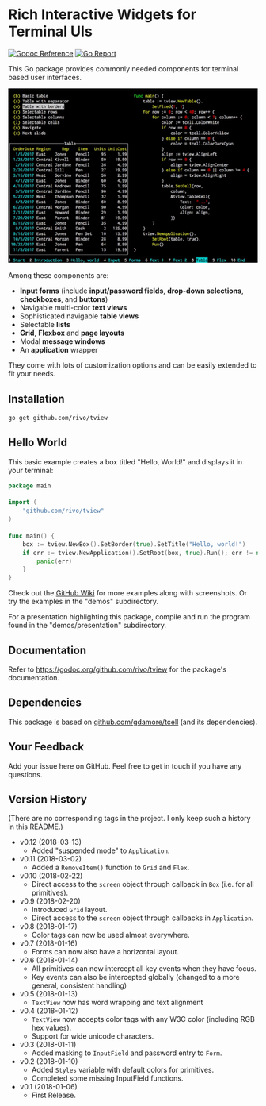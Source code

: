 # Rich Interactive Widgets for Terminal UIs

[![Godoc Reference](https://img.shields.io/badge/godoc-reference-blue.svg)](https://godoc.org/github.com/rivo/tview)
[![Go Report](https://img.shields.io/badge/go%20report-A%2B-brightgreen.svg)](https://goreportcard.com/report/github.com/rivo/tview)

This Go package provides commonly needed components for terminal based user interfaces.

![Screenshot](tview.gif)

Among these components are:

- __Input forms__ (include __input/password fields__, __drop-down selections__, __checkboxes__, and __buttons__)
- Navigable multi-color __text views__
- Sophisticated navigable __table views__
- Selectable __lists__
- __Grid__, __Flexbox__ and __page layouts__
- Modal __message windows__
- An __application__ wrapper

They come with lots of customization options and can be easily extended to fit your needs.

## Installation

```bash
go get github.com/rivo/tview
```

## Hello World

This basic example creates a box titled "Hello, World!" and displays it in your terminal:

```go
package main

import (
	"github.com/rivo/tview"
)

func main() {
	box := tview.NewBox().SetBorder(true).SetTitle("Hello, world!")
	if err := tview.NewApplication().SetRoot(box, true).Run(); err != nil {
		panic(err)
	}
}
```

Check out the [GitHub Wiki](https://github.com/rivo/tview/wiki) for more examples along with screenshots. Or try the examples in the "demos" subdirectory.

For a presentation highlighting this package, compile and run the program found in the "demos/presentation" subdirectory.

## Documentation

Refer to https://godoc.org/github.com/rivo/tview for the package's documentation.

## Dependencies

This package is based on [github.com/gdamore/tcell](https://github.com/gdamore/tcell) (and its dependencies).

## Your Feedback

Add your issue here on GitHub. Feel free to get in touch if you have any questions.

## Version History

(There are no corresponding tags in the project. I only keep such a history in this README.)

- v0.12 (2018-03-13)
  - Added "suspended mode" to `Application`.
- v0.11 (2018-03-02)
  - Added a `RemoveItem()` function to `Grid` and `Flex`.
- v0.10 (2018-02-22)
  - Direct access to the `screen` object through callback in `Box` (i.e. for all primitives).
- v0.9 (2018-02-20)
  - Introduced `Grid` layout.
  - Direct access to the `screen` object through callbacks in `Application`.
- v0.8 (2018-01-17)
  - Color tags can now be used almost everywhere.
- v0.7 (2018-01-16)
  - Forms can now also have a horizontal layout.
- v0.6 (2018-01-14)
  - All primitives can now intercept all key events when they have focus.
  - Key events can also be intercepted globally (changed to a more general, consistent handling)
- v0.5 (2018-01-13)
  - `TextView` now has word wrapping and text alignment
- v0.4 (2018-01-12)
  - `TextView` now accepts color tags with any W3C color (including RGB hex values).
  - Support for wide unicode characters.
- v0.3 (2018-01-11)
  - Added masking to `InputField` and password entry to `Form`.
- v0.2 (2018-01-10)
  - Added `Styles` variable with default colors for primitives.
  - Completed some missing InputField functions.
- v0.1 (2018-01-06)
  - First Release.
